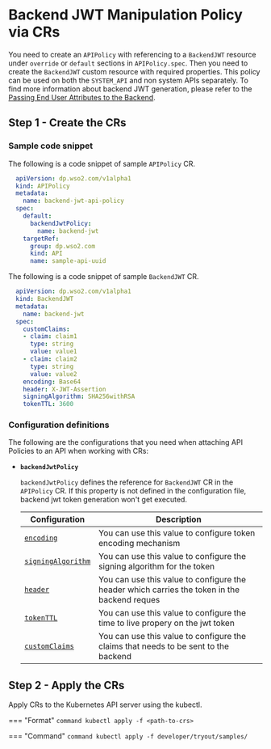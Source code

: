 # Backend JWT Manipulation Policy via CRs

You need to create an `APIPolicy` with referencing to a `BackendJWT` resource under `override` or `default` sections in `APIPolicy.spec`. Then you need to create the `BackendJWT` custom resource with required properties. This policy can be used on both the `SYSTEM_API` and non system APIs separately. To find more information about backend JWT generation, please refer to the <a href="https://apim.docs.wso2.com/en/latest/deploy-and-publish/deploy-on-gateway/choreo-connect/passing-enduser-attributes-to-the-backend-via-choreo-connect/#enabling-the-default-backend-jwt-generator" target="_blank">Passing End User Attributes to the Backend</a>.

## Step 1 - Create the CRs

### Sample code snippet

The following is a code snippet of sample `APIPolicy` CR.

```yml
  apiVersion: dp.wso2.com/v1alpha1
  kind: APIPolicy
  metadata:
    name: backend-jwt-api-policy
  spec:
    default:
      backendJwtPolicy:
        name: backend-jwt
    targetRef:
      group: dp.wso2.com
      kind: API
      name: sample-api-uuid
```

The following is a code snippet of sample `BackendJWT` CR.

```yml
  apiVersion: dp.wso2.com/v1alpha1
  kind: BackendJWT
  metadata:
    name: backend-jwt
  spec:
    customClaims:
    - claim: claim1
      type: string
      value: value1
    - claim: claim2
      type: string
      value: value2
    encoding: Base64
    header: X-JWT-Assertion
    signingAlgorithm: SHA256withRSA
    tokenTTL: 3600
```

### Configuration definitions

The following are the configurations that you need when attaching API Policies to an API when working with CRs:

- **`backendJwtPolicy`**

     `backendJwtPolicy` defines the reference for `BackendJWT` CR in the `APIPolicy` CR. If this property is not defined in the configuration file, backend jwt token generation won't get executed.

    <table>
    <thead>
      <tr>
        <th>Configuration</th>
        <th>Description</th>
      </tr>
    </thead>
    <tbody>
      <tr>
        <td style="white-space: nowrap;"><a href="#encoding"><code>encoding</code></a></td>
        <td>You can use this value to configure token encoding mechanism</td>
      </tr>
      <tr>
        <td style="white-space: nowrap;"><a href="#signingAlgorithm"><code>signingAlgorithm</code></a></td>
        <td>You can use this value to configure the signing algorithm for the token</td>
      </tr>
      <tr>
        <td style="white-space: nowrap;"><a href="#header"><code>header</code></a></td>
        <td>You can use this value to configure the header which carries the token in the backend reques</td>
      </tr>
      <tr>
        <td style="white-space: nowrap;"><a href="#tokenTTL"><code>tokenTTL</code></a></td>
        <td>You can use this value to configure the time to live propery on the jwt token</td>
      </tr>
      <tr>
        <td style="white-space: nowrap;"><a href="#customClaims"><code>customClaims</code></a></td>
        <td>You can use this value to configure the claims that needs to be sent to the backend</td>
      </tr>
    </tbody>
    </table>

## Step 2 - Apply the CRs

Apply CRs to the Kubernetes API server using the kubectl.

=== "Format"
    ```command
    kubectl apply -f <path-to-crs>
    ```

=== "Command"
    ```command
    kubectl apply -f developer/tryout/samples/
    ```
